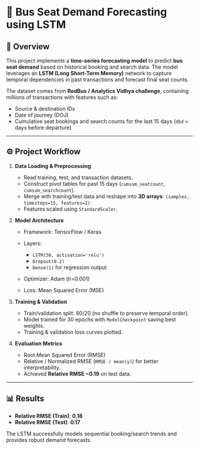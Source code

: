 # 🚌 Bus Seat Demand Forecasting using LSTM

## 📌 Overview

This project implements a **time-series forecasting model** to predict **bus seat demand** based on historical booking and search data. The model leverages an **LSTM (Long Short-Term Memory)** network to capture temporal dependencies in past transactions and forecast final seat counts.

The dataset comes from **RedBus / Analytics Vidhya challenge**, containing millions of transactions with features such as:

* Source & destination IDs
* Date of journey (DOJ)
* Cumulative seat bookings and search counts for the last 15 days (`dbd` = days before departure)

---

## ⚙️ Project Workflow

1. **Data Loading & Preprocessing**

   * Read training, test, and transaction datasets.
   * Construct pivot tables for past 15 days (`cumsum_seatcount`, `cumsum_searchcount`).
   * Merge with training/test data and reshape into **3D arrays**: `(samples, timesteps=15, features=2)`.
   * Features scaled using `StandardScaler`.

2. **Model Architecture**

   * Framework: TensorFlow / Keras
   * Layers:

     * `LSTM(50, activation='relu')`
     * `Dropout(0.2)`
     * `Dense(1)` for regression output
   * Optimizer: Adam (lr=0.001)
   * Loss: Mean Squared Error (MSE)

3. **Training & Validation**

   * Train/validation split: 80/20 (no shuffle to preserve temporal order).
   * Model trained for 30 epochs with `ModelCheckpoint` saving best weights.
   * Training & validation loss curves plotted.

4. **Evaluation Metrics**

   * Root Mean Squared Error (RMSE)
   * Relative / Normalized RMSE (`RMSE / mean(y)`) for better interpretability.
   * Achieved **Relative RMSE ~0.19** on test data.

---

## 📊 Results

* **Relative RMSE (Train)**: **0.18**
* **Relative RMSE (Test)**: **0.17**

The LSTM successfully models sequential booking/search trends and provides robust demand forecasts.
